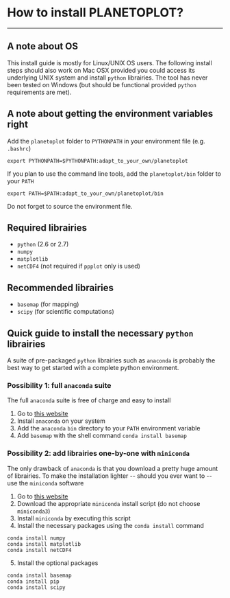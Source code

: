# How to install PLANETOPLOT?
-----------------------------

## A note about OS

This install guide is mostly for Linux/UNIX OS users. The following install steps should also work on Mac OSX provided you could access its underlying UNIX system and install `python` librairies. The tool has never been tested on Windows (but should be functional provided `python` requirements are met).

## A note about getting the environment variables right

Add the `planetoplot` folder to `PYTHONPATH` in your environment file (e.g. `.bashrc`)

	export PYTHONPATH=$PYTHONPATH:adapt_to_your_own/planetoplot

If you plan to use the command line tools, add the `planetoplot/bin` folder to your `PATH`

	export PATH=$PATH:adapt_to_your_own/planetoplot/bin

Do not forget to source the environment file.

## Required librairies

- `python` (2.6 or 2.7)
- `numpy`
- `matplotlib`
- `netCDF4` (not required if `ppplot` only is used)

## Recommended librairies

- `basemap` (for mapping)
- `scipy` (for scientific computations)

## Quick guide to install the necessary `python` librairies

A suite of pre-packaged `python` librairies such as `anaconda` is probably the best way to get started with a complete python environment.

### Possibility 1: full `anaconda` suite

The full `anaconda` suite is free of charge and easy to install

 1. Go to [this website](https://store.continuum.io/cshop/anaconda/)
 2. Install `anaconda` on your system
 3. Add the `anaconda` `bin` directory to your `PATH` environment variable
 4. Add `basemap` with the shell command `conda install basemap`

### Possibility 2: add librairies one-by-one with `miniconda`

The only drawback of `anaconda` is that you download a pretty huge amount of librairies. To make the installation lighter -- should you ever want to -- use the `miniconda` software

 1. Go to [this website](http://repo.continuum.io/miniconda)
 2. Download the appropriate `miniconda` install script (do not choose `miniconda3`)
 3. Install `miniconda` by executing this script
 4. Install the necessary packages using the `conda install` command
~~~
conda install numpy
conda install matplotlib
conda install netCDF4
~~~
 5. Install the optional packages
~~~
conda install basemap
conda install pip
conda install scipy
~~~
